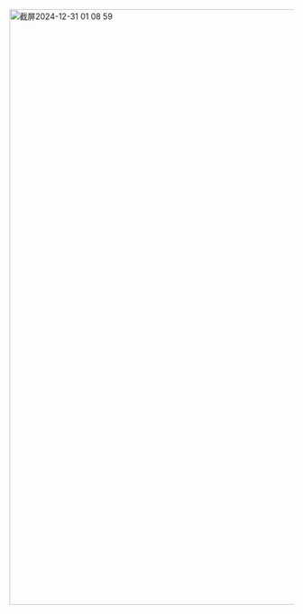 <img width="1055" alt="截屏2024-12-31 01 08 59" src="https://github.com/user-attachments/assets/bfc33493-c061-4a0a-9037-f3ef9194b4ca" />
